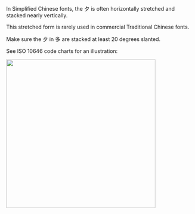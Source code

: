 In Simplified Chinese fonts, the 夕 is often horizontally stretched and
stacked nearly vertically.

This stretched form is rarely used in commercial Traditional Chinese fonts.

Make sure the 夕 in 多 are stacked at least 20 degrees slanted.

See ISO 10646 code charts for an illustration:

<img src="https://hc.jsecs.org/Code%20Charts/UCSv15.1/591A.svg" width="400" />
